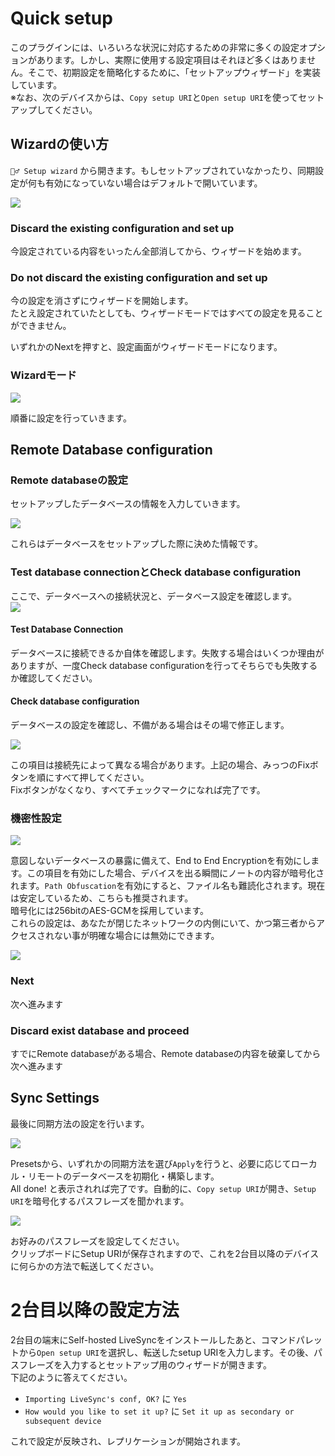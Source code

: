 # Quick setup
このプラグインには、いろいろな状況に対応するための非常に多くの設定オプションがあります。しかし、実際に使用する設定項目はそれほど多くはありません。そこで、初期設定を簡略化するために、「セットアップウィザード」を実装しています。  
※なお、次のデバイスからは、`Copy setup URI`と`Open setup URI`を使ってセットアップしてください。


## Wizardの使い方
`🧙‍♂️ Setup wizard` から開きます。もしセットアップされていなかったり、同期設定が何も有効になっていない場合はデフォルトで開いています。

![](../images/quick_setup_1.png)

### Discard the existing configuration and set up
今設定されている内容をいったん全部消してから、ウィザードを始めます。

### Do not discard the existing configuration and set up
今の設定を消さずにウィザードを開始します。  
たとえ設定されていたとしても、ウィザードモードではすべての設定を見ることができません。

いずれかのNextを押すと、設定画面がウィザードモードになります。

### Wizardモード

![](../images/quick_setup_2.png)

順番に設定を行っていきます。

## Remote Database configuration

### Remote databaseの設定
セットアップしたデータベースの情報を入力していきます。

![](../images/quick_setup_3.png)

これらはデータベースをセットアップした際に決めた情報です。

### Test database connectionとCheck database configuration
ここで、データベースへの接続状況と、データベース設定を確認します。  
![](../images/quick_setup_5.png)  

#### Test Database Connection
データベースに接続できるか自体を確認します。失敗する場合はいくつか理由がありますが、一度Check database configurationを行ってそちらでも失敗するか確認してください。

#### Check database configuration
データベースの設定を確認し、不備がある場合はその場で修正します。

![](../images/quick_setup_6.png)

この項目は接続先によって異なる場合があります。上記の場合、みっつのFixボタンを順にすべて押してください。  
Fixボタンがなくなり、すべてチェックマークになれば完了です。

### 機密性設定

![](../images/quick_setup_4.png)

意図しないデータベースの暴露に備えて、End to End Encryptionを有効にします。この項目を有効にした場合、デバイスを出る瞬間にノートの内容が暗号化されます。`Path Obfuscation`を有効にすると、ファイル名も難読化されます。現在は安定しているため、こちらも推奨されます。  
暗号化には256bitのAES-GCMを採用しています。  
これらの設定は、あなたが閉じたネットワークの内側にいて、かつ第三者からアクセスされない事が明確な場合には無効にできます。


![](../images/quick_setup_7.png)

### Next 
次へ進みます

### Discard exist database and proceed
すでにRemote databaseがある場合、Remote databaseの内容を破棄してから次へ進みます


## Sync Settings
最後に同期方法の設定を行います。

![](../images/quick_setup_9_1.png)

Presetsから、いずれかの同期方法を選び`Apply`を行うと、必要に応じてローカル・リモートのデータベースを初期化・構築します。  
All done! と表示されれば完了です。自動的に、`Copy setup URI`が開き、`Setup URI`を暗号化するパスフレーズを聞かれます。

![](../images/quick_setup_10.png)

お好みのパスフレーズを設定してください。  
クリップボードにSetup URIが保存されますので、これを2台目以降のデバイスに何らかの方法で転送してください。

# 2台目以降の設定方法
2台目の端末にSelf-hosted LiveSyncをインストールしたあと、コマンドパレットから`Open setup URI`を選択し、転送したsetup URIを入力します。その後、パスフレーズを入力するとセットアップ用のウィザードが開きます。  
下記のように答えてください。

- `Importing LiveSync's conf, OK?` に `Yes`
- `How would you like to set it up?` に `Set it up as secondary or subsequent device`

これで設定が反映され、レプリケーションが開始されます。